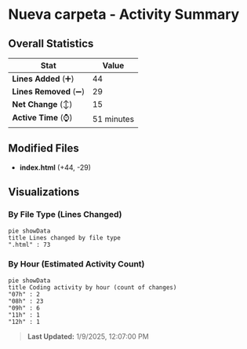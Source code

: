 # Nueva carpeta - Activity Summary 

## Overall Statistics

| Stat                   | Value                                                             |
| ---------------------- | ----------------------------------------------------------------- |
| **Lines Added** (➕)   | 44                                          |
| **Lines Removed** (➖) | 29                                        |
| **Net Change** (↕)    | 15                |
| **Active Time** (⌚)   | 51 minutes |


## Modified Files
- **index.html** (+44, -29)

## Visualizations

### By File Type (Lines Changed)

```mermaid
pie showData
title Lines changed by file type
".html" : 73
```

### By Hour (Estimated Activity Count)

```mermaid
pie showData
title Coding activity by hour (count of changes)
"07h" : 2
"08h" : 23
"09h" : 6
"11h" : 1
"12h" : 1
```


> **Last Updated:** 1/9/2025, 12:07:00 PM